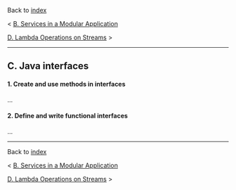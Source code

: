 Back to [index](README.md)

&lt; [B. Services in a Modular Application](B-ServicesInAModularApplication.md)

[D. Lambda Operations on Streams](D-LambdaOperationsOnStreams.md) &gt;

---
## C. Java interfaces
#### 1. Create and use methods in interfaces
...
#### 2. Define and write functional interfaces
...

---
Back to [index](README.md)

&lt; [B. Services in a Modular Application](B-ServicesInAModularApplication.md)

[D. Lambda Operations on Streams](D-LambdaOperationsOnStreams.md) &gt;
